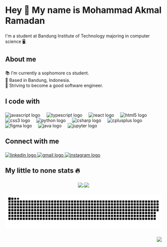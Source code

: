 <h1 align="left">Hey 👋 My name is Mohammad Akmal Ramadan</h1>

###

<p align="left">I'm a student at Bandung Institute of Technology majoring in computer science 🖥️.</p>

###

<h2 align="left">About me</h2>

###

<p align="left">📚 I'm currently a sophomore cs student.<br>📌 Based in Bandung, Indonesia.<br>🎯 Striving to become a good software engineer.</p>

###

<h2 align="left">I code with</h2>

###

<div align="left">
  <img src="https://cdn.jsdelivr.net/gh/devicons/devicon/icons/javascript/javascript-original.svg" height="30" alt="javascript logo"  />
  <img width="12" />
  <img src="https://cdn.jsdelivr.net/gh/devicons/devicon/icons/typescript/typescript-original.svg" height="30" alt="typescript logo"  />
  <img width="12" />
  <img src="https://cdn.jsdelivr.net/gh/devicons/devicon/icons/react/react-original.svg" height="30" alt="react logo"  />
  <img width="12" />
  <img src="https://cdn.jsdelivr.net/gh/devicons/devicon/icons/html5/html5-original.svg" height="30" alt="html5 logo"  />
  <img width="12" />
  <img src="https://cdn.jsdelivr.net/gh/devicons/devicon/icons/css3/css3-original.svg" height="30" alt="css3 logo"  />
  <img width="12" />
  <img src="https://cdn.jsdelivr.net/gh/devicons/devicon/icons/python/python-original.svg" height="30" alt="python logo"  />
  <img width="12" />
  <img src="https://cdn.jsdelivr.net/gh/devicons/devicon/icons/csharp/csharp-original.svg" height="30" alt="csharp logo"  />
  <img width="12" />
  <img src="https://cdn.jsdelivr.net/gh/devicons/devicon/icons/cplusplus/cplusplus-original.svg" height="30" alt="cplusplus logo"  />
  <img width="12" />
  <img src="https://cdn.jsdelivr.net/gh/devicons/devicon/icons/figma/figma-original.svg" height="30" alt="figma logo"  />
  <img width="12" />
  <img src="https://cdn.jsdelivr.net/gh/devicons/devicon/icons/java/java-original.svg" height="30" alt="java logo"  />
  <img width="12" />
  <img src="https://cdn.jsdelivr.net/gh/devicons/devicon/icons/jupyter/jupyter-original.svg" height="30" alt="jupyter logo"  />
</div>

###

<h2 align="left">Connect with me</h2>

###
<div align="left">
  <a href="https://www.linkedin.com/in/akmalrmn/" target="_blank">
    <img src="https://raw.githubusercontent.com/maurodesouza/profile-readme-generator/master/src/assets/icons/social/linkedin/default.svg" width="52" height="40" alt="linkedin logo"  />
  </a>
  <a href="mailto:akmalramadannn@gmail.com" target="_blank">
    <img src="https://raw.githubusercontent.com/maurodesouza/profile-readme-generator/master/src/assets/icons/social/gmail/default.svg" width="52" height="40" alt="gmail logo"  />
  </a>
  <a href="https://www.instagram.com/akmalrmn/" target="_blank">
    <img src="https://raw.githubusercontent.com/maurodesouza/profile-readme-generator/master/src/assets/icons/social/instagram/default.svg" width="52" height="40" alt="instagram logo"  />
  </a>
</div>

###

<h2 align="left">My little to none stats 🔥</h2>


###

<div align="center">

###

<a href="https://github.com/anuraghazra/github-readme-stats">
  <img height=200 align="center" src="https://github-readme-stats.vercel.app/api/top-langs/?username=akmalrmn&layout=donut&theme=radical" />
</a>
<a href="https://github.com/anuraghazra/convoychat" >
  <img height=200 align="center" padding=2022 src= "https://github-readme-stats.vercel.app/api?username=akmalrmn&show_icons=true&theme=radical" />
</a>

###

<picture>
  <source media="(prefers-color-scheme: dark)" srcset="https://raw.githubusercontent.com/akmalrmn/akmalrmn/output/github-contribution-grid-snake-dark.svg">
  <source media="(prefers-color-scheme: light)" srcset="https://raw.githubusercontent.com/akmalrmn/akmalrmn/output/github-contribution-grid-snake.svg">
  <img alt="github contribution grid snake animation" src="https://raw.githubusercontent.com/akmalrmn/akmalrmn/output/github-contribution-grid-snake.svg">
</picture>

###

<img align="right" src="https://visitor-badge.laobi.icu/badge?page_id=akmalrmn.akmalrmn&right_color=crimson"  />

###
